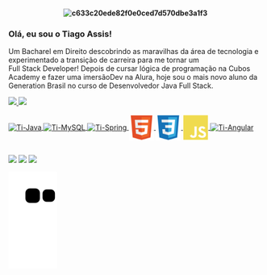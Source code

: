 
<h4 align="center">
 
![c633c20ede82f0e0ced7d570dbe3a1f3](https://user-images.githubusercontent.com/70382532/138322189-2db8df52-9dcb-40a0-88a8-c365466bd33d.gif)



### Olá, eu sou o Tiago Assis!

Um Bacharel em Direito descobrindo as maravilhas da área de tecnologia e experimentado a transição de carreira para me tornar um <br/>
Full Stack Developer! 
Depois de cursar lógica de programação na Cubos Academy e fazer uma imersãoDev na Alura, hoje sou o mais novo aluno da Generation Brasil no curso de Desenvolvedor Java Full Stack.


<div>
  <a href="https://github.com/byTiagoAssis">
  <img height="180em" src="https://github-readme-stats.vercel.app/api?username=byTiagoAssis&show_icons=true&theme=dark&include_all_commits=true&count_private=true"/>
  <img height="182em" src="https://github-readme-stats.vercel.app/api/top-langs/?username=byTiagoAssis&layout=compact&langs_count=7&theme=dark"/>
</div>
   
  <div style="display: inline_block"><br>
  <img align="center" alt="Ti-Java"  width="60" src="https://cdn.jsdelivr.net/gh/devicons/devicon/icons/java/java-original-wordmark.svg">
  <img align="center" alt="Ti-MySQL" width="60" src="https://cdn.jsdelivr.net/gh/devicons/devicon/icons/mysql/mysql-original-wordmark.svg">
  <img align="center" alt="Ti-Spring"  width="60" src="https://cdn.jsdelivr.net/gh/devicons/devicon/icons/spring/spring-original-wordmark.svg">
  <img align="center" alt="Ti-HTML"  width="50" src="https://raw.githubusercontent.com/devicons/devicon/master/icons/html5/html5-original.svg">
  <img align="center" alt="Ti-CSS"  width="50" src="https://raw.githubusercontent.com/devicons/devicon/master/icons/css3/css3-original.svg">
  <img align="center" alt="Ti-Js"  width="50" src="https://raw.githubusercontent.com/devicons/devicon/master/icons/javascript/javascript-plain.svg">   
  <img align="center" alt="Ti-Angular"  width="100" src="https://img.shields.io/badge/Angular-DD0031?style=for-the-badge&logo=angular&logoColor=white"> 
  </div>
  
  ##
 
<div> 
  
  <a href="https://instagram.com/tf_assis" target="_blank"><img src="https://img.shields.io/badge/-Instagram-%23E4405F?style=for-the-badge&logo=instagram&logoColor=white" target="_blank"></a>
  <a href = "mailto:tiagoassis05@gmail.com"><img src="https://img.shields.io/badge/-Gmail-%23333?style=for-the-badge&logo=gmail&logoColor=white" target="_blank"></a>
  <a href="https://www.linkedin.com/in/bytiagoassis" target="_blank"><img src="https://img.shields.io/badge/-LinkedIn-%230077B5?style=for-the-badge&logo=linkedin&logoColor=white" target="_blank"></a> 

  
 ![Snake animation](https://github.com/byTiagoAssis/byTiagoAssis/blob/output/github-contribution-grid-snake.svg)
</div>
